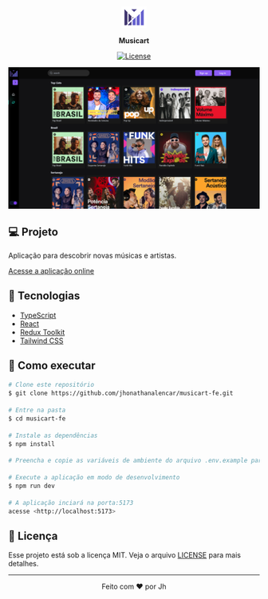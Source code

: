 <p align="center">
  <img src=".github/musicart-logo.png" width="10%" />
</p>
 
<p align="center">
  <strong>Musicart</strong>
</p>
 
<p align="center">
  <a href="LICENSE"><img  src="https://img.shields.io/static/v1?label=License&message=MIT&color=763F3E&labelColor=202024" alt="License"></a>
</p>

<img src=".github/musicart-cover.png">

## 💻 Projeto

Aplicação para descobrir novas músicas e artistas.

[Acesse a aplicação online](https://musicart-sy.vercel.app/)

## 🧪 Tecnologias

- [TypeScript](https://www.typescriptlang.org/)
- [React](https://reactjs.org/)
- [Redux Toolkit](https://redux-toolkit.js.org/)
- [Tailwind CSS](https://tailwindcss.com/)

## 🚀 Como executar

```bash
# Clone este repositório
$ git clone https://github.com/jhonathanalencar/musicart-fe.git

# Entre na pasta
$ cd musicart-fe

# Instale as dependências
$ npm install

# Preencha e copie as variáveis de ambiente do arquivo .env.example para o arquivo .env na raiz do projeto

# Execute a aplicação em modo de desenvolvimento
$ npm run dev

# A aplicação inciará na porta:5173
acesse <http://localhost:5173>
```
## 📝 Licença

Esse projeto está sob a licença MIT. Veja o arquivo [LICENSE](LICENSE) para mais detalhes.

---

<p align="center">
  Feito com ❤️ por Jh
</p>
